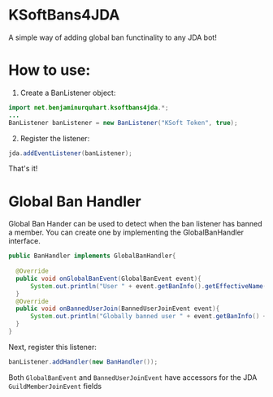 # KSoftBans4JDA

A simple way of adding global ban functinality to any JDA bot!

# How to use:

1. Create a BanListener object:
```java
import net.benjaminurquhart.ksoftbans4jda.*;
...
BanListener banListener = new BanListener("KSoft Token", true);
```

2. Register the listener:
```java
jda.addEventListener(banListener);
```

That's it!

# Global Ban Handler

Global Ban Hander can be used to detect when the ban listener has banned a member. You can create one by implementing the GlobalBanHandler interface.

```java
public BanHandler implements GlobalBanHandler{
  
  @Override
  public void onGlobalBanEvent(GlobalBanEvent event){
      System.out.println("User " + event.getBanInfo().getEffectiveName() + " was banned in " + event.getGuild().getName());
  }
  @Override
  public void onBannedUserJoin(BannedUserJoinEvent event){
      System.out.println("Globally banned user " + event.getBanInfo() + " joined the guild " + event.getGuild().getName());
  }
}
```
Next, register this listener:
```java
banListener.addHandler(new BanHandler());
```

Both `GlobalBanEvent` and `BannedUserJoinEvent` have accessors for the JDA `GuildMemberJoinEvent` fields
